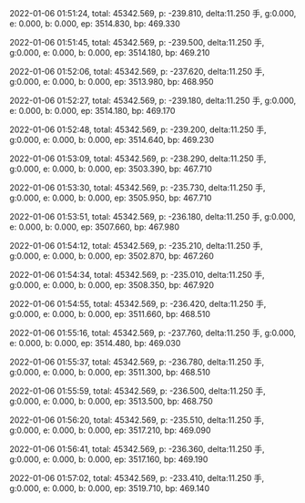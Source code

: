 2022-01-06 01:51:24, total: 45342.569, p: -239.810, delta:11.250 手, g:0.000, e: 0.000, b: 0.000, ep: 3514.830, bp: 469.330

2022-01-06 01:51:45, total: 45342.569, p: -239.500, delta:11.250 手, g:0.000, e: 0.000, b: 0.000, ep: 3514.180, bp: 469.210

2022-01-06 01:52:06, total: 45342.569, p: -237.620, delta:11.250 手, g:0.000, e: 0.000, b: 0.000, ep: 3513.980, bp: 468.950

2022-01-06 01:52:27, total: 45342.569, p: -239.180, delta:11.250 手, g:0.000, e: 0.000, b: 0.000, ep: 3514.180, bp: 469.170

2022-01-06 01:52:48, total: 45342.569, p: -239.200, delta:11.250 手, g:0.000, e: 0.000, b: 0.000, ep: 3514.640, bp: 469.230

2022-01-06 01:53:09, total: 45342.569, p: -238.290, delta:11.250 手, g:0.000, e: 0.000, b: 0.000, ep: 3503.390, bp: 467.710

2022-01-06 01:53:30, total: 45342.569, p: -235.730, delta:11.250 手, g:0.000, e: 0.000, b: 0.000, ep: 3505.950, bp: 467.710

2022-01-06 01:53:51, total: 45342.569, p: -236.180, delta:11.250 手, g:0.000, e: 0.000, b: 0.000, ep: 3507.660, bp: 467.980

2022-01-06 01:54:12, total: 45342.569, p: -235.210, delta:11.250 手, g:0.000, e: 0.000, b: 0.000, ep: 3502.870, bp: 467.260

2022-01-06 01:54:34, total: 45342.569, p: -235.010, delta:11.250 手, g:0.000, e: 0.000, b: 0.000, ep: 3508.350, bp: 467.920

2022-01-06 01:54:55, total: 45342.569, p: -236.420, delta:11.250 手, g:0.000, e: 0.000, b: 0.000, ep: 3511.660, bp: 468.510

2022-01-06 01:55:16, total: 45342.569, p: -237.760, delta:11.250 手, g:0.000, e: 0.000, b: 0.000, ep: 3514.480, bp: 469.030

2022-01-06 01:55:37, total: 45342.569, p: -236.780, delta:11.250 手, g:0.000, e: 0.000, b: 0.000, ep: 3511.300, bp: 468.510

2022-01-06 01:55:59, total: 45342.569, p: -236.500, delta:11.250 手, g:0.000, e: 0.000, b: 0.000, ep: 3513.500, bp: 468.750

2022-01-06 01:56:20, total: 45342.569, p: -235.510, delta:11.250 手, g:0.000, e: 0.000, b: 0.000, ep: 3517.210, bp: 469.090

2022-01-06 01:56:41, total: 45342.569, p: -236.360, delta:11.250 手, g:0.000, e: 0.000, b: 0.000, ep: 3517.160, bp: 469.190

2022-01-06 01:57:02, total: 45342.569, p: -233.410, delta:11.250 手, g:0.000, e: 0.000, b: 0.000, ep: 3519.710, bp: 469.140
